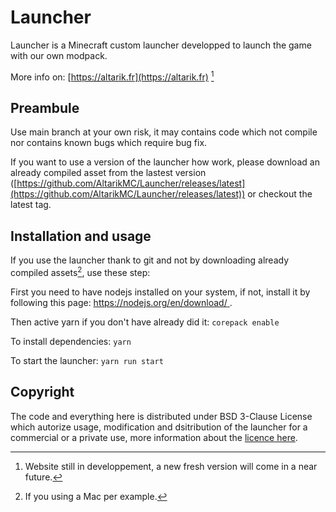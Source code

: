 # Launcher

Launcher is a Minecraft custom launcher developped to launch the game with our own modpack.

More info on: [https://altarik.fr](https://altarik.fr) [^1]

[^1]: Website still in developpement, a new fresh version will come in a near future.

## Preambule

Use main branch at your own risk, it may contains code which not compile nor contains known bugs which require bug fix.

If you want to use a version of the launcher how work, please download an already compiled asset from the lastest version ([https://github.com/AltarikMC/Launcher/releases/latest](https://github.com/AltarikMC/Launcher/releases/latest)) or checkout the latest tag.

## Installation and usage

If you use the launcher thank to git and not by downloading already compiled assets[^2], use these step:

[^2]: If you using a Mac per example.

First you need to have nodejs installed on your system, if not, install it by following this page: [https://nodejs.org/en/download/
](https://nodejs.org/en/download/).

Then active yarn if you don't have already did it: `corepack enable`

To install dependencies: `yarn`

To start the launcher: `yarn run start`

## Copyright

The code and everything here is distributed under BSD 3-Clause License which autorize usage, modification and dsitribution of the launcher for a commercial or a private use, more information about the [licence here](https://github.com/AltarikMC/Launcher/blob/master/LICENSE).
